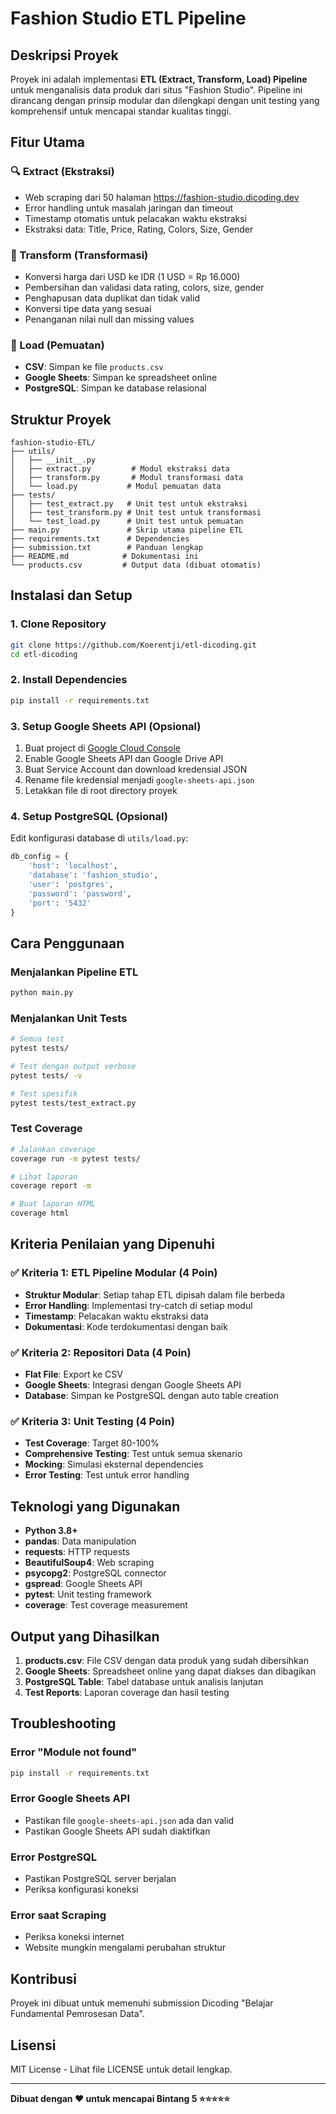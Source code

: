 # Fashion Studio ETL Pipeline

## Deskripsi Proyek

Proyek ini adalah implementasi **ETL (Extract, Transform, Load) Pipeline** untuk menganalisis data produk dari situs "Fashion Studio". Pipeline ini dirancang dengan prinsip modular dan dilengkapi dengan unit testing yang komprehensif untuk mencapai standar kualitas tinggi.

## Fitur Utama

### 🔍 Extract (Ekstraksi)
- Web scraping dari 50 halaman https://fashion-studio.dicoding.dev
- Error handling untuk masalah jaringan dan timeout
- Timestamp otomatis untuk pelacakan waktu ekstraksi
- Ekstraksi data: Title, Price, Rating, Colors, Size, Gender

### 🔄 Transform (Transformasi)
- Konversi harga dari USD ke IDR (1 USD = Rp 16.000)
- Pembersihan dan validasi data rating, colors, size, gender
- Penghapusan data duplikat dan tidak valid
- Konversi tipe data yang sesuai
- Penanganan nilai null dan missing values

### 💾 Load (Pemuatan)
- **CSV**: Simpan ke file `products.csv`
- **Google Sheets**: Simpan ke spreadsheet online
- **PostgreSQL**: Simpan ke database relasional

## Struktur Proyek

```
fashion-studio-ETL/
├── utils/
│   ├── __init__.py
│   ├── extract.py         # Modul ekstraksi data
│   ├── transform.py       # Modul transformasi data
│   └── load.py           # Modul pemuatan data
├── tests/
│   ├── test_extract.py   # Unit test untuk ekstraksi
│   ├── test_transform.py # Unit test untuk transformasi
│   └── test_load.py      # Unit test untuk pemuatan
├── main.py               # Skrip utama pipeline ETL
├── requirements.txt      # Dependencies
├── submission.txt        # Panduan lengkap
├── README.md            # Dokumentasi ini
└── products.csv         # Output data (dibuat otomatis)
```

## Instalasi dan Setup

### 1. Clone Repository
```bash
git clone https://github.com/Koerentji/etl-dicoding.git
cd etl-dicoding
```

### 2. Install Dependencies
```bash
pip install -r requirements.txt
```

### 3. Setup Google Sheets API (Opsional)
1. Buat project di [Google Cloud Console](https://console.cloud.google.com/)
2. Enable Google Sheets API dan Google Drive API
3. Buat Service Account dan download kredensial JSON
4. Rename file kredensial menjadi `google-sheets-api.json`
5. Letakkan file di root directory proyek

### 4. Setup PostgreSQL (Opsional)
Edit konfigurasi database di `utils/load.py`:
```python
db_config = {
    'host': 'localhost',
    'database': 'fashion_studio',
    'user': 'postgres',
    'password': 'password',
    'port': '5432'
}
```

## Cara Penggunaan

### Menjalankan Pipeline ETL
```bash
python main.py
```

### Menjalankan Unit Tests
```bash
# Semua test
pytest tests/

# Test dengan output verbose
pytest tests/ -v

# Test spesifik
pytest tests/test_extract.py
```

### Test Coverage
```bash
# Jalankan coverage
coverage run -m pytest tests/

# Lihat laporan
coverage report -m

# Buat laporan HTML
coverage html
```

## Kriteria Penilaian yang Dipenuhi

### ✅ Kriteria 1: ETL Pipeline Modular (4 Poin)
- **Struktur Modular**: Setiap tahap ETL dipisah dalam file berbeda
- **Error Handling**: Implementasi try-catch di setiap modul
- **Timestamp**: Pelacakan waktu ekstraksi data
- **Dokumentasi**: Kode terdokumentasi dengan baik

### ✅ Kriteria 2: Repositori Data (4 Poin)
- **Flat File**: Export ke CSV
- **Google Sheets**: Integrasi dengan Google Sheets API
- **Database**: Simpan ke PostgreSQL dengan auto table creation

### ✅ Kriteria 3: Unit Testing (4 Poin)
- **Test Coverage**: Target 80-100%
- **Comprehensive Testing**: Test untuk semua skenario
- **Mocking**: Simulasi eksternal dependencies
- **Error Testing**: Test untuk error handling

## Teknologi yang Digunakan

- **Python 3.8+**
- **pandas**: Data manipulation
- **requests**: HTTP requests
- **BeautifulSoup4**: Web scraping
- **psycopg2**: PostgreSQL connector
- **gspread**: Google Sheets API
- **pytest**: Unit testing framework
- **coverage**: Test coverage measurement

## Output yang Dihasilkan

1. **products.csv**: File CSV dengan data produk yang sudah dibersihkan
2. **Google Sheets**: Spreadsheet online yang dapat diakses dan dibagikan
3. **PostgreSQL Table**: Tabel database untuk analisis lanjutan
4. **Test Reports**: Laporan coverage dan hasil testing

## Troubleshooting

### Error "Module not found"
```bash
pip install -r requirements.txt
```

### Error Google Sheets API
- Pastikan file `google-sheets-api.json` ada dan valid
- Pastikan Google Sheets API sudah diaktifkan

### Error PostgreSQL
- Pastikan PostgreSQL server berjalan
- Periksa konfigurasi koneksi

### Error saat Scraping
- Periksa koneksi internet
- Website mungkin mengalami perubahan struktur

## Kontribusi

Proyek ini dibuat untuk memenuhi submission Dicoding "Belajar Fundamental Pemrosesan Data". 

## Lisensi

MIT License - Lihat file LICENSE untuk detail lengkap.

---

**Dibuat dengan ❤️ untuk mencapai Bintang 5 ⭐⭐⭐⭐⭐**